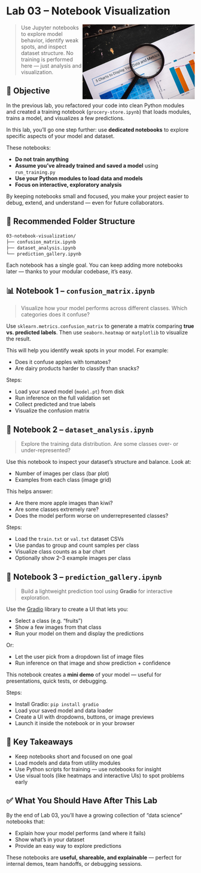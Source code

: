 
# Lab 03 – Notebook Visualization

<img src="../../media/notebook-visualization.jpg" style="width: 300px" align="right">

> Use Jupyter notebooks to explore model behavior, identify weak spots, and inspect dataset structure. No training is performed here — just analysis and visualization.

## 🧭 Objective

In the previous lab, you refactored your code into clean Python modules and created a training notebook (`grocery-store.ipynb`) that loads modules, trains a model, and visualizes a few predictions.

In this lab, you’ll go one step further: use **dedicated notebooks** to explore specific aspects of your model and dataset.

These notebooks:

* **Do not train anything**
* **Assume you’ve already trained and saved a model** using `run_training.py`
* **Use your Python modules to load data and models**
* **Focus on interactive, exploratory analysis**

By keeping notebooks small and focused, you make your project easier to debug, extend, and understand — even for future collaborators.

## 📁 Recommended Folder Structure

```
03-notebook-visualization/
├── confusion_matrix.ipynb
├── dataset_analysis.ipynb
└── prediction_gallery.ipynb
```

Each notebook has a single goal. You can keep adding more notebooks later — thanks to your modular codebase, it’s easy.

## 📊 Notebook 1 – `confusion_matrix.ipynb`

> Visualize how your model performs across different classes. Which categories does it confuse?

Use `sklearn.metrics.confusion_matrix` to generate a matrix comparing **true vs. predicted labels**. Then use `seaborn.heatmap` or `matplotlib` to visualize the result.

This will help you identify weak spots in your model. For example:

* Does it confuse apples with tomatoes?
* Are dairy products harder to classify than snacks?

Steps:

* Load your saved model (`model.pt`) from disk
* Run inference on the full validation set
* Collect predicted and true labels
* Visualize the confusion matrix

## 🍓 Notebook 2 – `dataset_analysis.ipynb`

> Explore the training data distribution. Are some classes over- or under-represented?

Use this notebook to inspect your dataset’s structure and balance. Look at:

* Number of images per class (bar plot)
* Examples from each class (image grid)

This helps answer:

* Are there more apple images than kiwi?
* Are some classes extremely rare?
* Does the model perform worse on underrepresented classes?

Steps:

* Load the `train.txt` or `val.txt` dataset CSVs
* Use pandas to group and count samples per class
* Visualize class counts as a bar chart
* Optionally show 2–3 example images per class

## 🤖 Notebook 3 – `prediction_gallery.ipynb`

> Build a lightweight prediction tool using **Gradio** for interactive exploration.

Use the [Gradio](https://gradio.app/) library to create a UI that lets you:

* Select a class (e.g. “fruits”)
* Show a few images from that class
* Run your model on them and display the predictions

Or:

* Let the user pick from a dropdown list of image files
* Run inference on that image and show prediction + confidence

This notebook creates a **mini demo** of your model — useful for presentations, quick tests, or debugging.

Steps:

* Install Gradio: `pip install gradio`
* Load your saved model and data loader
* Create a UI with dropdowns, buttons, or image previews
* Launch it inside the notebook or in your browser

## 🧠 Key Takeaways

* Keep notebooks short and focused on one goal
* Load models and data from utility modules
* Use Python scripts for training — use notebooks for insight
* Use visual tools (like heatmaps and interactive UIs) to spot problems early

## ✅ What You Should Have After This Lab

By the end of Lab 03, you’ll have a growing collection of “data science” notebooks that:

* Explain how your model performs (and where it fails)
* Show what’s in your dataset
* Provide an easy way to explore predictions

These notebooks are **useful, shareable, and explainable** — perfect for internal demos, team handoffs, or debugging sessions.
